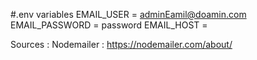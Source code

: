 #.env variables
EMAIL_USER = adminEamil@doamin.com
EMAIL_PASSWORD = password
EMAIL_HOST =

Sources :
Nodemailer :
https://nodemailer.com/about/
